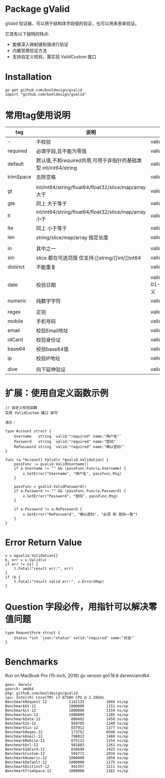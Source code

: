 # Package gValid

gValid 验证器，可以用于结构体字段值的验证，也可以用来表单验证。

它具有以下独特的特点:
* 能够深入映射键和值进行验证
* 内置常用验证方法
* 支持自定义校验，需实现 ValidCustom 接口

# Installation

```
go get github.com/booldesign/gvalid
import "github.com/booldesign/gvalid"
```

# 常用tag使用说明

| tag           | 说明                                          | 使用示例                               |
| ------------- | ----------------------------------------     | -------------------------------------- |
| -             | 不校验                                         | valid:"-"                            |                                     
| required      | 必填字段,且不能为零值                            | valid:"required"                    |
| default       | 默认值,不和required共用,可用于非指针的基础类型 int/int64/string  | valid:"default"               |
| trimSpace     | 去除空格                                       | valid:"trimSpace"               |
|               |                                              |                                        |
| gt            | int/int64/string/float64/float32/slice/map/array 大于   | valid:"gt=0"                        |
| gte           | 同上 大于等于                                   | valid:"gte=0"                       |
| lt            | int/int64/string/float64/float32/slice/map/array 小于   | valid:"lt=10"                       |
| lte           | 同上 小于等于                                   | valid:"lte=10"                      |
| len           | string/slice/map/array 指定长度                          | valid:"len=1"                       |
|               |                                              |                                        |
| in            | 其中之一                                       | valid:"in=5 7 9"                     |
| sin           | slice 都在可选范围 仅支持:[]string/[]int/[]int64 | valid:"sin=5 7 9"                    |
| distinct      | 不能重复                                       | valid:"distinct"                    |
|               |                                               |                                        |
| date          | 校验日期                                        | valid:"date=2006-01-02" 格式可自定义  |
| numeric       | 纯数字字符                                      | valid:"numeric"                       |
|               |                                               |                                        |
| regex         | 正则                                           | valid:"regex=(//)"                      |
| mobile        | 手机号码                                       | valid:"mobile"                          |
| email         | 校验Email地址                                  | valid:"email"                       |
| idCard        | 校验身份证                                      | valid:idCard"                          |
| base64        | 校验base64值                                   | valid:"base64"                      |
| ip            | 校验IP地址                                     | valid:"ip"                          |
|               |                                              |                                        |
| dive          | 向下延伸验证   | valid:"required,dive"`         |



# 扩展：使用自定义函数示例

```
// 自定义校验函数
实现 ValidCustom 接口 即可

演示：

type Account struct {
	Username   string `valid:"required" name:"用户名"`
	Password   string `valid:"required" name:"密码"`
	RePassword string `valid:"required" name:"确认密码"`
}

func (a *Account) Valid(v *gvalid.Validation) {
	passFunc := gvalid.ValidUsername()
	if a.Username != "" && !passFunc.Func(a.Username) {
		v.SetError("Username", "用户名", passFunc.Msg)
	}

	passFunc = gvalid.ValidPassword()
	if a.Password != "" && !passFunc.Func(a.Password) {
		v.SetError("Password", "密码", passFunc.Msg)
	}

	if a.Password != a.RePassword {
		v.SetError("RePassword", "确认密码", "必须 和 密码一致")
	}
}
```


# Error Return Value

```
v = &gvalid.Validation{}
b, err = v.Valid(u)
if err != nil {
    t.Fatal("result err:", err)
}
if !b {
    t.Fatal("result valid err:", v.ErrorsMap)
}

```

# Question 字段必传，用指针可以解决零值问题

```
type RequestForm struct {
    Status *int `json:"status" valid:"required" name:"状态"`
}
```

# Benchmarks
Run on MacBook Pro (15-inch, 2018) go version go1.16.6 darwin/amd64

```
goos: darwin
goarch: amd64
pkg: github.com/booldesign/gvalid
cpu: Intel(R) Core(TM) i7-8750H CPU @ 2.20GHz
BenchmarkRequest-12     	 1142132	      1044 ns/op
BenchmarkGt-12          	 1000000	      1151 ns/op
BenchmarkLt-12          	 1000000	      1159 ns/op
BenchmarkLen-12         	 1000000	      1185 ns/op
BenchmarkDate-12        	  800492	      1458 ns/op
BenchmarkIn-12          	  958705	      1240 ns/op
BenchmarkSin-12         	  837912	      1377 ns/op
BenchmarkRegex-12       	  173752	      6548 ns/op
BenchmarkEmail-12       	  798022	      1480 ns/op
BenchmarkMobile-12      	  875113	      1254 ns/op
BenchmarkUrl-12         	  981883	      1261 ns/op
BenchmarkIdCard-12      	  838698	      1425 ns/op
BenchmarkCustom-12      	  594772	      2034 ns/op
BenchmarkNumeric-12     	 1000000	      1050 ns/op
BenchmarkDefault-12     	 1000000	      1175 ns/op
BenchmarkDistinct-12    	  942357	      1211 ns/op
BenchmarkTrimSpace-12        1000000          1161 ns/op
```
